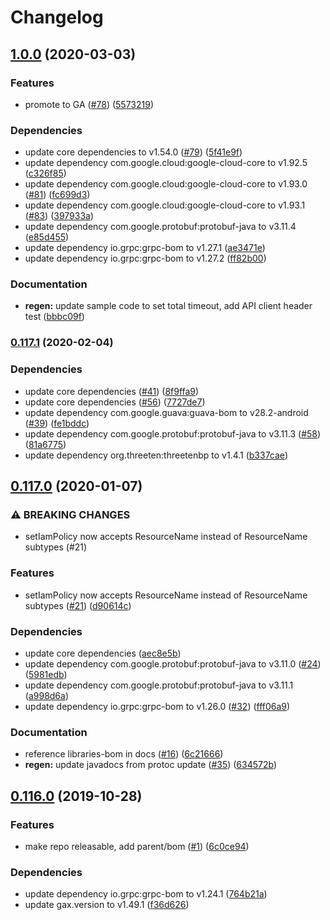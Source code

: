 # Changelog

## [1.0.0](https://www.github.com/googleapis/java-iot/compare/v0.117.1...v1.0.0) (2020-03-03)


### Features

* promote to GA ([#78](https://www.github.com/googleapis/java-iot/issues/78)) ([5573219](https://www.github.com/googleapis/java-iot/commit/55732197b5aba712be602fb962edab8fe1a2894d))


### Dependencies

* update core dependencies to v1.54.0 ([#79](https://www.github.com/googleapis/java-iot/issues/79)) ([5f41e9f](https://www.github.com/googleapis/java-iot/commit/5f41e9f499eabb9d271b0773ae5a10f3c2413a39))
* update dependency com.google.cloud:google-cloud-core to v1.92.5 ([c326f85](https://www.github.com/googleapis/java-iot/commit/c326f8535da3aeed6d6b55d7dca5f734ec28ce84))
* update dependency com.google.cloud:google-cloud-core to v1.93.0 ([#81](https://www.github.com/googleapis/java-iot/issues/81)) ([fc699d3](https://www.github.com/googleapis/java-iot/commit/fc699d3bf454937c8a551cf2be79ad879169a1f4))
* update dependency com.google.cloud:google-cloud-core to v1.93.1 ([#83](https://www.github.com/googleapis/java-iot/issues/83)) ([397933a](https://www.github.com/googleapis/java-iot/commit/397933ab7fa9cb8bd61e1718fa2e07f5ae706170))
* update dependency com.google.protobuf:protobuf-java to v3.11.4 ([e85d455](https://www.github.com/googleapis/java-iot/commit/e85d455b308c9ddb7dfdaafbdc99899ba4862d57))
* update dependency io.grpc:grpc-bom to v1.27.1 ([ae3471e](https://www.github.com/googleapis/java-iot/commit/ae3471eb7ccbbe9a6b83a084ca9987c038c42314))
* update dependency io.grpc:grpc-bom to v1.27.2 ([ff82b00](https://www.github.com/googleapis/java-iot/commit/ff82b0011b061e432f76e56de34ac29798719bf6))


### Documentation

* **regen:** update sample code to set total timeout, add API client header test ([bbbc09f](https://www.github.com/googleapis/java-iot/commit/bbbc09f9472a308a84f16dd6317fe39eae8797c8))

### [0.117.1](https://www.github.com/googleapis/java-iot/compare/v0.117.0...v0.117.1) (2020-02-04)


### Dependencies

* update core dependencies ([#41](https://www.github.com/googleapis/java-iot/issues/41)) ([8f9ffa9](https://www.github.com/googleapis/java-iot/commit/8f9ffa90245a86a947b5969cfab4c64506a8c195))
* update core dependencies ([#56](https://www.github.com/googleapis/java-iot/issues/56)) ([7727de7](https://www.github.com/googleapis/java-iot/commit/7727de7968c141218bf167287d779e7615687578))
* update dependency com.google.guava:guava-bom to v28.2-android ([#39](https://www.github.com/googleapis/java-iot/issues/39)) ([fe1bddc](https://www.github.com/googleapis/java-iot/commit/fe1bddc373ca7ba4754c7a9c1182ef8b9026d41a))
* update dependency com.google.protobuf:protobuf-java to v3.11.3 ([#58](https://www.github.com/googleapis/java-iot/issues/58)) ([81a6775](https://www.github.com/googleapis/java-iot/commit/81a6775a88f0b88c2a6fc66a031c90e3d73174ae))
* update dependency org.threeten:threetenbp to v1.4.1 ([b337cae](https://www.github.com/googleapis/java-iot/commit/b337cae09704b0451c23e01da69ce4080478c317))

## [0.117.0](https://www.github.com/googleapis/java-iot/compare/v0.116.0...v0.117.0) (2020-01-07)


### ⚠ BREAKING CHANGES

* setIamPolicy now accepts ResourceName instead of ResourceName subtypes (#21)

### Features

* setIamPolicy now accepts ResourceName instead of ResourceName subtypes ([#21](https://www.github.com/googleapis/java-iot/issues/21)) ([d90614c](https://www.github.com/googleapis/java-iot/commit/d90614c9a88ac9d4e509c6905dd001f59b8d66d9))


### Dependencies

* update core dependencies ([aec8e5b](https://www.github.com/googleapis/java-iot/commit/aec8e5b855afb96d69ec875494f4be355dd4cdba))
* update dependency com.google.protobuf:protobuf-java to v3.11.0 ([#24](https://www.github.com/googleapis/java-iot/issues/24)) ([5981edb](https://www.github.com/googleapis/java-iot/commit/5981edbb973592e90721f6fe9eb46476ad6157f4))
* update dependency com.google.protobuf:protobuf-java to v3.11.1 ([a998d6a](https://www.github.com/googleapis/java-iot/commit/a998d6a0b23d6885a6b844947771ff79a7c9b1bc))
* update dependency io.grpc:grpc-bom to v1.26.0 ([#32](https://www.github.com/googleapis/java-iot/issues/32)) ([fff06a9](https://www.github.com/googleapis/java-iot/commit/fff06a913811cccef1fe9555b2fea3adfe3b89f0))


### Documentation

* reference libraries-bom in docs ([#16](https://www.github.com/googleapis/java-iot/issues/16)) ([6c21666](https://www.github.com/googleapis/java-iot/commit/6c2166694a51fd4b9d0590740a852b86a97e557c))
* **regen:** update javadocs from protoc update ([#35](https://www.github.com/googleapis/java-iot/issues/35)) ([634572b](https://www.github.com/googleapis/java-iot/commit/634572baef98d9e2d9bc5f496d015e54ab48deb5))

## [0.116.0](https://www.github.com/googleapis/java-iot/compare/0.115.0...v0.116.0) (2019-10-28)


### Features

* make repo releasable, add parent/bom ([#1](https://www.github.com/googleapis/java-iot/issues/1)) ([6c0ce94](https://www.github.com/googleapis/java-iot/commit/6c0ce94db78bc9d7f310f677eedbcb0a5af6c576))


### Dependencies

* update dependency io.grpc:grpc-bom to v1.24.1 ([764b21a](https://www.github.com/googleapis/java-iot/commit/764b21a4d4645d515ecb724aa3a126bcbae2b6e2))
* update gax.version to v1.49.1 ([f36d626](https://www.github.com/googleapis/java-iot/commit/f36d62623797faac6688454360a2344ebc53207d))
